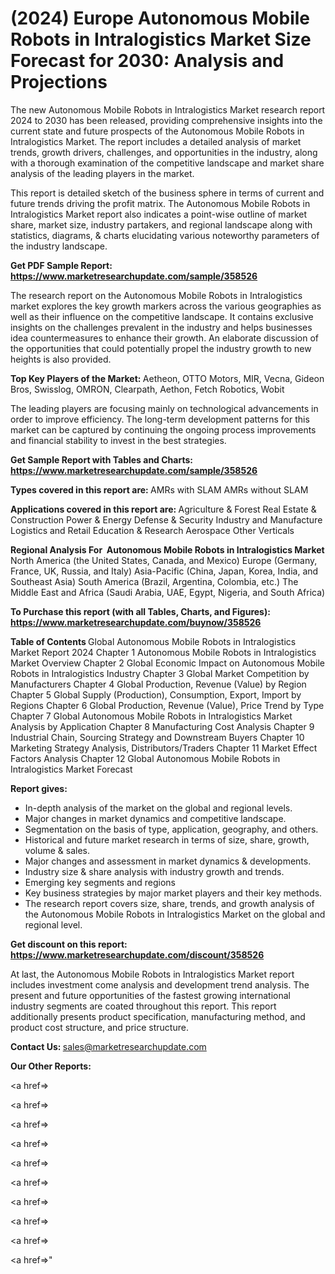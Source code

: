 # (2024) Europe Autonomous Mobile Robots in Intralogistics Market Size Forecast for 2030: Analysis and Projections

The new Autonomous Mobile Robots in Intralogistics Market research report 2024 to 2030 has been released, providing comprehensive insights into the current state and future prospects of the Autonomous Mobile Robots in Intralogistics Market. The report includes a detailed analysis of market trends, growth drivers, challenges, and opportunities in the industry, along with a thorough examination of the competitive landscape and market share analysis of the leading players in the market.

This report is detailed sketch of the business sphere in terms of current and future trends driving the profit matrix. The Autonomous Mobile Robots in Intralogistics Market report also indicates a point-wise outline of market share, market size, industry partakers, and regional landscape along with statistics, diagrams, &amp; charts elucidating various noteworthy parameters of the industry landscape.

<strong><b>Get PDF Sample Report: <a href=https://www.marketresearchupdate.com/sample/358526>https://www.marketresearchupdate.com/sample/358526</a></b></strong>

The research report on the Autonomous Mobile Robots in Intralogistics market explores the key growth markers across the various geographies as well as their influence on the competitive landscape. It contains exclusive insights on the challenges prevalent in the industry and helps businesses idea countermeasures to enhance their growth. An elaborate discussion of the opportunities that could potentially propel the industry growth to new heights is also provided.

<strong><b>Top Key Players of the Market:
</b></strong>Aetheon, OTTO Motors, MIR, Vecna, Gideon Bros, Swisslog, OMRON, Clearpath, Aethon, Fetch Robotics, Wobit<strong><b>
</b></strong>

The leading players are focusing mainly on technological advancements in order to improve efficiency. The long-term development patterns for this market can be captured by continuing the ongoing process improvements and financial stability to invest in the best strategies.

<strong><b>Get Sample Report with Tables and Charts: <a href=https://www.marketresearchupdate.com/sample/358526>https://www.marketresearchupdate.com/sample/358526</a></b></strong>

<strong><b>Types covered in this report are:
</b></strong>AMRs with SLAM
AMRs without SLAM<strong><b>
</b></strong>

<strong><b>Applications covered in this report are:
</b></strong>Agriculture & Forest
Real Estate & Construction
Power & Energy
Defense & Security
Industry and Manufacture
Logistics and Retail
Education & Research
Aerospace
Other Verticals<strong><b>
</b></strong>

<strong><b>Regional Analysis For  Autonomous Mobile Robots in Intralogistics Market</b></strong><strong><b>
</b></strong>North America (the United States, Canada, and Mexico)
Europe (Germany, France, UK, Russia, and Italy)
Asia-Pacific (China, Japan, Korea, India, and Southeast Asia)
South America (Brazil, Argentina, Colombia, etc.)
The Middle East and Africa (Saudi Arabia, UAE, Egypt, Nigeria, and South Africa)

<strong><b>To Purchase this report (with all Tables, Charts, and Figures): <a href=https://www.marketresearchupdate.com/buynow/358526>https://www.marketresearchupdate.com/buynow/358526</a></b></strong>

<strong><b>Table of Contents</b></strong><strong><b>
</b></strong>Global Autonomous Mobile Robots in Intralogistics Market Report 2024
Chapter 1 Autonomous Mobile Robots in Intralogistics Market Overview
Chapter 2 Global Economic Impact on Autonomous Mobile Robots in Intralogistics Industry
Chapter 3 Global Market Competition by Manufacturers
Chapter 4 Global Production, Revenue (Value) by Region
Chapter 5 Global Supply (Production), Consumption, Export, Import by Regions
Chapter 6 Global Production, Revenue (Value), Price Trend by Type
Chapter 7 Global Autonomous Mobile Robots in Intralogistics Market Analysis by Application
Chapter 8 Manufacturing Cost Analysis
Chapter 9 Industrial Chain, Sourcing Strategy and Downstream Buyers
Chapter 10 Marketing Strategy Analysis, Distributors/Traders
Chapter 11 Market Effect Factors Analysis
Chapter 12 Global Autonomous Mobile Robots in Intralogistics Market Forecast

<strong><b>Report gives:</b></strong>

- In-depth analysis of the market on the global and regional levels.
- Major changes in market dynamics and competitive landscape.
- Segmentation on the basis of type, application, geography, and others.
- Historical and future market research in terms of size, share, growth, volume &amp; sales.
- Major changes and assessment in market dynamics &amp; developments.
- Industry size &amp; share analysis with industry growth and trends.
- Emerging key segments and regions
- Key business strategies by major market players and their key methods.
- The research report covers size, share, trends, and growth analysis of the Autonomous Mobile Robots in Intralogistics Market on the global and regional level.

<strong><b>Get discount on this report: <a href=https://www.marketresearchupdate.com/discount/358526>https://www.marketresearchupdate.com/discount/358526</a></b></strong>

At last, the Autonomous Mobile Robots in Intralogistics Market report includes investment come analysis and development trend analysis. The present and future opportunities of the fastest growing international industry segments are coated throughout this report. This report additionally presents product specification, manufacturing method, and product cost structure, and price structure.

<strong><b>Contact Us:
</b></strong>sales@marketresearchupdate.com

<strong>Our Other Reports:</strong>

<a href=></a>

<a href=></a>

<a href=></a>

<a href=></a>

<a href=></a>

<a href=></a>

<a href=></a>

<a href=></a>

<a href=></a>

<a href=></a>"
